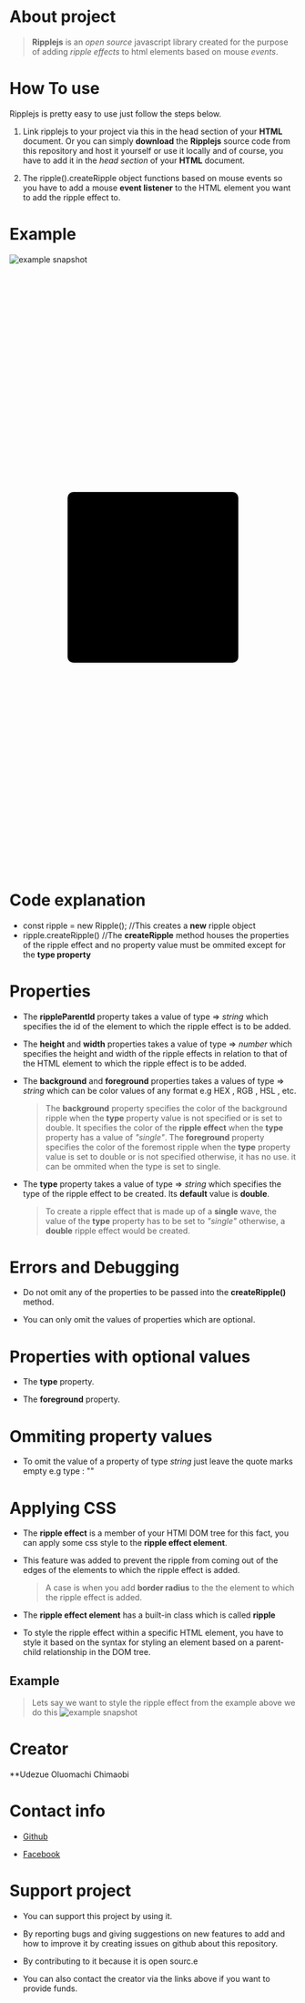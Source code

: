 # About project
> **Ripplejs** is an _open source_ javascript library created for the purpose of adding _ripple effects_ to html elements based on mouse _events_.

# How To use
Ripplejs is pretty easy to use just follow the steps below.

1. Link ripplejs to your project via this _<script type="text/javascript" src="udezue-oluomachi-chimaobi-api.herokuapp.com/ripple.js"></script>_ in the head section of your **HTML** document. Or you can simply **download** the **Ripplejs** source code from this repository and host it yourself or use it locally and of course, you have to add it in the _head section_ of your **HTML** document.

2. The ripple().createRipple object functions based on mouse events so you have to add a mouse **event listener** to the HTML element you want to add the ripple effect to.

# Example

![example snapshot](./example1.png)
<!DOCTYPE html>
<html lang="en" dir="ltr">
    <head>
        <meta charset="utf-8"/>
        <meta name="viewport" content="width=device-width, initial-scale=1.0"/>
        <title>
            Ripplejs - test
        </title>
        <script type="text/javascript" src="./ripple.js"></script>
        <style>
            /* elememt which the ripple effect is to be added to*/
            div.elem {
                height: 300px;
                width: 300px;
                background: #000000;
                margin: 10vh auto;
                position: relative;
            }
        </style>
    </head>
    <body>
        <div class="elem" id="parent"></div>
        <script type="text/javascript">
            document.querySelector("#parent").onclick = () => {
                const ripple = new Ripple();
                ripple.createRipple({
                    "rippleParentId":"parent",
                    "height" : 300,
                    "width" : 300,
                    "foreground" : "#ffffff22",
                    "background" : "#ffffff11",
                    "time" : 8,
                    "type" : ""
                });
            }
        </script>
    </body>
</html>

# Code explanation

* const ripple = new Ripple(); //This creates a **new** ripple object
* ripple.createRipple() //The **createRipple** method houses the properties of the ripple effect and no property value must be ommited except for the **type property**

# Properties

* The **rippleParentId** property takes a value of type => _string_ which specifies the id of the element to which the ripple effect is to be added.

* The **height** and **width** properties takes a value of type => _number_ which specifies the height and width of the ripple effects in relation to that of the HTML element to which the ripple effect is to be added.

* The **background** and **foreground** properties takes a values of type => _string_ which can be color values of any format e.g HEX , RGB , HSL , etc.

  > The **background** property specifies the color of the background ripple when the **type** property value is not specified or is set to double. It specifies the color of the **ripple effect** when the **type** property has a value of _"single"_.
  > The **foreground** property specifies the color of the foremost ripple when the **type** property value is set to double or is not specified otherwise, it has no use. it can be ommited when the type is set to single.

* The **type** property takes a value of type => _string_ which specifies the type of the ripple effect to be created. Its **default** value is **double**.

  > To create a ripple effect that is made up of a **single** wave, the value of the **type** property has to be set to _"single"_ otherwise, a **double** ripple effect would be created.

# Errors and Debugging

* Do not omit any of the properties to be passed into the **createRipple()** method.

* You can only omit the values of properties which are optional.

# Properties with optional values

* The **type** property.

* The **foreground** property.

# Ommiting property values

* To omit the value of a property of type _string_ just leave the quote marks empty
  e.g type : ""

# Applying CSS

* The **ripple effect** is a member of your HTMl DOM tree for this fact, you can apply some css style to the **ripple effect element**.

* This feature was added to prevent the ripple from coming out of the edges of the elements to which the ripple effect is added.
  > A case is when you add **border radius** to the the element to which the ripple effect is added.

* The **ripple effect element** has a built-in class which is called **ripple**

* To style the ripple effect within a specific HTML element, you have to style it based on the syntax for styling  an element based on a parent-child relationship in the DOM tree.

## Example

> Lets say we want to style the ripple effect from the example above we do this
![example snapshot](./example2.png)
    <style>
        /* elememt which the ripple effect is to be added to*/
        div.elem {
            height: 300px;
            width: 300px;
            background: #000000;
            margin: 10vh auto;
            position: relative;
            /*adding border-radius*/
            border-radius: 10px;
        }
        /* we style it using this technic */
        .elem .ripple {
            border-radius: 10px;
        }
        /* or alternatively, we can stlye bothe ath the same time */
        div.elem , .elem .ripple {
            border-radius: 10px;
        }
    </style>

# Creator

**Udezue Oluomachi Chimaobi
# Contact info

* [Github](https://www.github.com/udezueoluomachi)

* [Facebook](https://www.facebook.com/udezueoluomachi.chimaobi)

# Support project

* You can support this project by using it.

* By reporting bugs and giving suggestions on new features to add and how to improve it by creating issues on github about this repository.

* By contributing to it because it is open sourc.e

* You can also contact the creator via the links above if you want to provide funds.